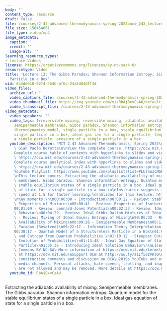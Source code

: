 ```yaml
---
body: ''
content_type: resource
draft: false
file: /courses/2-43-advanced-thermodynamics-spring-2024/ocw_243_lecture13_2024mar19_360p_16_9.mp4
file_size: 156454661
file_type: video/mp4
image_metadata:
  caption: ''
  credit: ''
  image-alt: ''
learning_resource_types:
- Lecture Videos
license: https://creativecommons.org/licenses/by-nc-sa/4.0/
resourcetype: Video
title: 'Lecture 13: The Gibbs Paradox; Shannon Information Entropy; Single Quantum
  Particle in a Box'
uid: 6a3dee18-02f4-454b-af6c-24a5d84dff3d
video_files:
  archive_url: ''
  video_captions_file: /courses/2-43-advanced-thermodynamics-spring-2024/1ph7qAX9M7YUKfWqXIjpx5gNbkkdFTykG_transcript.webvtt
  video_thumbnail_file: https://img.youtube.com/vi/RbAjBxvCsAU/default.jpg
  video_transcript_file: /courses/2-43-advanced-thermodynamics-spring-2024/1ph7qAX9M7YUKfWqXIjpx5gNbkkdFTykG_transcript.pdf
video_metadata:
  video_speakers: ''
  video_tags: Irreversible mixing, reversible mixing, adiabatic availability of mixing,
    semipermeable membranes, Gibbs paradox, Shannon information entropy,  quantum
    thermodynamics model, single particle in a box, stable equilibrium states of a
    single particle in a box, ideal gas law for a single particle, temperature of
    a single particle, pressure of a single particle in a box.
  youtube_description: "MIT 2.43 Advanced Thermodynamics, Spring 2024\nInstructor:\
    \ Gian Paolo Beretta\n\nView the complete course: https://ocw.mit.edu/courses/2-43-advanced-thermodynamics-spring-2024/\n\
    Complete course table of contents with hyperlinks to slides and video timestamps:\
    \ https://ocw.mit.edu/courses/2-43-advanced-thermodynamics-spring-2024/resources/mit2_43_s24_toc_slides_pdf/\n\
    Complete course analytical index with hyperlinks to slides and video timestamps:\
    \ https://ocw.mit.edu/courses/2-43-advanced-thermodynamics-spring-2024/resources/mit2_43_s24_index_slides_pdf/\n\
    YouTube Playlist: https://www.youtube.com/playlist?list=PLUl4u3cNGP6309d0oJDiVo1CvxUQXJ2il\n\
    \nThis lecture covers: Extracting the adiabatic availability of mixing. Semipermeable\
    \ membranes. Gibbs paradox. Shannon information entropy. Quantum model for the\
    \ stable equilibrium states of a single particle in a box. Ideal gas equation\
    \ of state for a single particle in a box.\n\nInstructor suggests to set viewing\
    \ speed at 1.5 for faster learning.\n\nSlides for this lecture: https://ocw.mit.edu/courses/2-43-advanced-thermodynamics-spring-2024/resources/mit2_43_s24_lec13_pdf/\n\
    \nKey moments:\n\n00:00:00 - Introduction\n00:00:22 - Review: Stable-Equilibrium\
    \ Properties of Mixtures\n00:00:41 - Review: Properties of Isothermobaric Mixing\n\
    00:01:09 - Review: Lennard-Jones Potential\n00:02:33 - Review: Ideal Gibbs-Dalton\
    \ Behavior\n00:04:29 - Review: Ideal Gibbs-Dalton Mixtures of Ideal Gases\n00:05:27\
    \ - Review: Mixing of Ideal Gases; Entropy of Mixing\n00:06:33 - Review: Adiabatic\
    \ Availability of Mixing\n00:09:26 - Semipermeable Membranes\n00:11:53 - Gibbs\
    \ Paradox (Resolved)\n00:22:17 - Information Theory Interpretation: Shannon Entropy\n\
    00:38:17 - Quantum Model of a Structureless Particle in a Box\n01:03:34 - Energy\
    \ and Entropy from Quantum Probabilities \n01:10:12 - Steepest Entropy Ascent\
    \ Evolution of Probabilities\n01:13:48 - Ideal Gas Equation of State for a Single\
    \ Particle\n01:35:36 - Introducing Ideal Solution Behavior\n\nLicense: Creative\
    \ Commons BY-NC-SA\nMore information at https://ocw.mit.edu/terms\nMore courses\
    \ at https://ocw.mit.edu\nSupport OCW at http://ow.ly/a1If50zVRlQ\n\nWe encourage\
    \ constructive comments and discussion on OCW\u2019s YouTube and other social\
    \ media channels. Personal attacks, hate speech, trolling, and inappropriate comments\
    \ are not allowed and may be removed. More details at https://ocw.mit.edu/comments."
  youtube_id: RbAjBxvCsAU
---
```

Extracting the adiabatic availability of mixing. Semipermeable membranes. The Gibbs paradox. Shannon information entropy. Quantum model for the stable equilibrium states of a single particle in a box. Ideal gas equation of state for a single particle in a box.